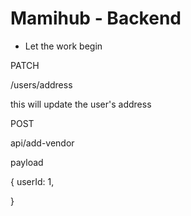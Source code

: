 # Mamihub - Backend
* Let the work begin

PATCH

/users/address

this will update the user's address

POST

api/add-vendor

payload 

{
    userId: 1,
    
}